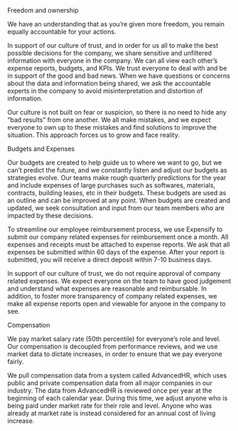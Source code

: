 Freedom and ownership 

We have an understanding that as you’re given more freedom, you remain equally accountable for your actions.

In support of our culture of trust, and in order for us all to make the best possible decisions for the company, we share sensitive and unfiltered information with everyone in the company. We can all view each other’s expense reports, budgets, and KPIs. We trust everyone to deal with and be in support of the good and bad news. When we have questions or concerns about the data and information being shared, we ask the  accountable experts in the company to avoid misinterpretation and distortion of information. 

Our culture is not built on fear or suspicion, so there is no need to hide any “bad results” from one another. We all make mistakes, and we expect everyone to own up to these mistakes and find solutions to improve the situation. This approach forces us to grow and face  reality. 

Budgets and Expenses

Our budgets are created to help guide us to where we want to go, but we can’t predict the future, and we constantly listen and adjust our budgets as strategies evolve. Our teams make rough quarterly predictions for the year and include expenses of large purchases such as softwares, materials, contracts, building leases, etc in their budgets. These budgets are used as an outline and can be improved at any point. When budgets are created and updated, we seek consultation and input from our team members who are impacted by these decisions. 

To streamline our employee reimbursement process, we use Expensify to submit our company related expenses for reimbursement once a month. All expenses and receipts must be attached to expense reports. We ask that all expenses be submitted within 60 days of the expense. After your report is submitted, you will receive a direct deposit within 7-10 business days. 

In support of our culture of trust, we do not require approval of company related expenses. We expect everyone on the team to have good judgement and understand what expenses are reasonable and reimbursable. In addition, to foster more transparency of company related expenses, we make all expense reports open and viewable for anyone in the company to see.  

Compensation

We pay market salary rate (50th percentile) for everyone’s role and level. Our compensation is decoupled from performance reviews, and we use market data to dictate increases, in order to ensure that we pay everyone fairly. 

We pull compensation data from a system called AdvancedHR, which uses public and private compensation data from all major companies in our industry. The data from AdvancedHR is reviewed once per year at the beginning of each calendar year. During this time, we adjust anyone who is being paid under market rate for their role and level. Anyone who was already at market rate is instead considered for an annual cost of living increase.
